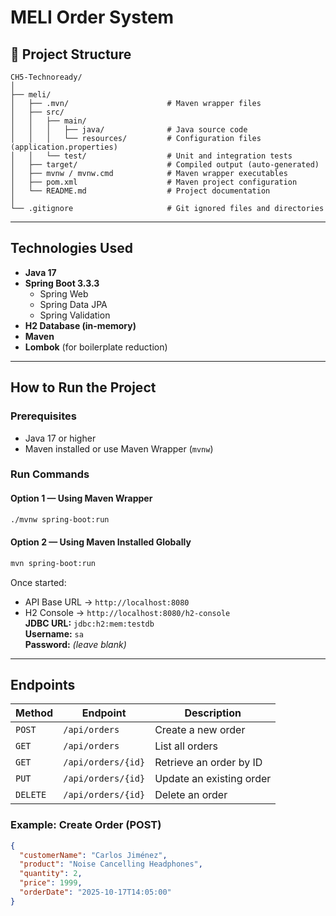 # MELI Order System

## 📁 Project Structure

```
CH5-Technoready/
│
├── meli/
│   ├── .mvn/                      # Maven wrapper files
│   ├── src/
│   │   ├── main/
│   │   │   ├── java/              # Java source code
│   │   │   └── resources/         # Configuration files (application.properties)
│   │   └── test/                  # Unit and integration tests
│   ├── target/                    # Compiled output (auto-generated)
│   ├── mvnw / mvnw.cmd            # Maven wrapper executables
│   ├── pom.xml                    # Maven project configuration
│   └── README.md                  # Project documentation
│
└── .gitignore                     # Git ignored files and directories
```

---

## ️Technologies Used

- **Java 17**
- **Spring Boot 3.3.3**
    - Spring Web
    - Spring Data JPA
    - Spring Validation
- **H2 Database (in-memory)**
- **Maven**
- **Lombok** (for boilerplate reduction)

---

## How to Run the Project

### Prerequisites
- Java 17 or higher
- Maven installed or use Maven Wrapper (`mvnw`)

### Run Commands
#### Option 1 — Using Maven Wrapper
```bash
./mvnw spring-boot:run
```

#### Option 2 — Using Maven Installed Globally
```bash
mvn spring-boot:run
```

Once started:
- API Base URL → `http://localhost:8080`
- H2 Console → `http://localhost:8080/h2-console`  
  **JDBC URL:** `jdbc:h2:mem:testdb`  
  **Username:** `sa`  
  **Password:** *(leave blank)*

---

## Endpoints

| Method | Endpoint | Description |
|--------|-----------|-------------|
| `POST` | `/api/orders` | Create a new order |
| `GET` | `/api/orders` | List all orders |
| `GET` | `/api/orders/{id}` | Retrieve an order by ID |
| `PUT` | `/api/orders/{id}` | Update an existing order |
| `DELETE` | `/api/orders/{id}` | Delete an order |

### Example: Create Order (POST)
```json
{
  "customerName": "Carlos Jiménez",
  "product": "Noise Cancelling Headphones",
  "quantity": 2,
  "price": 1999,
  "orderDate": "2025-10-17T14:05:00"
}
```
